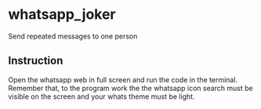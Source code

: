 # whatsapp_joker
Send repeated messages to one person


## Instruction 

Open the whatsapp web in full screen and run the code in the terminal.  
Remember that, to the program work the the whatsapp icon search must be visible on the screen and your whats theme must be light.

